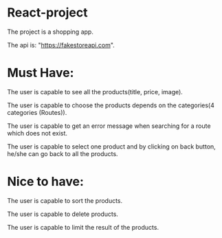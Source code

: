 # React-project

The project is a shopping app.

The api is: "https://fakestoreapi.com".

# Must Have:

The user is capable to see all the products(title, price, image).

The user is capable to choose the products depends on the categories(4 categories (Routes)).

The user is capable to get an error message when searching for a route which does not exist.

The user is capable to select one product and by clicking on back button, he/she can go back to all the products.



# Nice to have:

The user is capable to sort the products.

The user is capable to delete products.

The user is capable to limit the result of the products.


